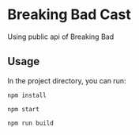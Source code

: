 # Breaking Bad Cast

Using public api of Breaking Bad

## Usage

In the project directory, you can run:

`npm install`

`npm start`

`npm run build`